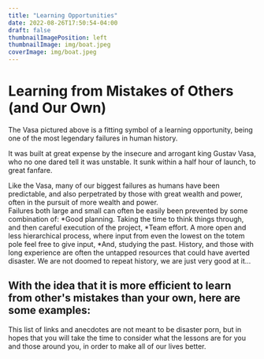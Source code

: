 ```yaml
---
title: "Learning Opportunities"
date: 2022-08-26T17:50:54-04:00
draft: false
thumbnailImagePosition: left
thumbnailImage: img/boat.jpeg
coverImage: img/boat.jpeg
---
```

# Learning from Mistakes of Others (and Our Own)
The Vasa pictured above is a fitting symbol of a learning opportunity, being one of the most legendary failures in human history.

It was built at great expense by the insecure and arrogant king Gustav Vasa, who no one dared tell it was unstable.  It sunk within a half hour of launch, to great fanfare.  

Like the Vasa, many of our biggest failures as humans have been predictable, and also perpetrated by those with great wealth and power, often in the pursuit of more wealth and power.  
Failures both large and small can often be easily been prevented by some combination of:
*Good planning. Taking the time to think things through, and then careful execution of the project,
*Team effort. A more open and less hierarchical process, where input from even the lowest on the totem pole feel free to give input,
*And, studying the past.  History, and those with long experience are often the untapped resources that could have averted disaster. 
We are not doomed to repeat history, we are just very good at it...

## With the idea that it is more efficient to learn from other's mistakes than your own, here are some examples:

This list of links and anecdotes are not meant to be disaster porn, but in hopes that you will take the time to consider what the lessons are for you and those around you, in order to make all of our lives better.

